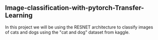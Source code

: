 ## Image-classification-with-pytorch-Transfer-Learning

In this project we will be using the  RESNET architecture to classify images of cats and dogs using the "cat and dog" dataset from kaggle.

